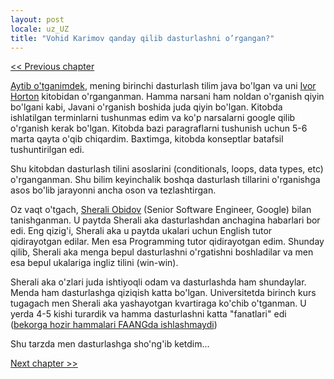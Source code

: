 ```yaml
---
layout: post
locale: uz_UZ
title: "Vohid Karimov qanday qilib dasturlashni o’rgangan?"
---
```


[<< Previous chapter](/2023/10/27/Vohid-karimov-qanday-qilib-dasturlash-soxasiga-kirib-qolgan.html)

[Aytib o'tganimdek](/2023/10/27/Vohid-karimov-qanday-qilib-dasturlash-soxasiga-kirib-qolgan.html), mening birinchi dasturlash tilim java bo'lgan va uni [Ivor Horton](https://www.amazon.com/Ivor-Hortons-Beginning-Java-Horton/dp/0470404140) kitobidan o'rganganman. Hamma narsani ham noldan o'rganish qiyin bo'lgani kabi, Javani o'rganish boshida juda qiyin bo'lgan. Kitobda ishlatilgan terminlarni tushunmas edim va ko'p narsalarni google qilib o'rganish kerak bo'lgan. Kitobda bazi paragraflarni tushunish uchun 5-6 marta qayta o'qib chiqardim. Baxtimga, kitobda konseptlar batafsil tushuntirilgan edi.

Shu kitobdan dasturlash tilini asoslarini (conditionals, loops, data types, etc) o'rganganman. Shu bilim keyinchalik boshqa dasturlash tillarini o'rganishga asos bo'lib jarayonni ancha oson va tezlashtirgan.

Oz vaqt o'tgach, [Sherali Obidov](https://www.linkedin.com/in/sheraliobidov/) (Senior Software Engineer, Google) bilan tanishganman. U paytda Sherali aka dasturlashdan anchagina habarlari bor edi. Eng qizig'i, Sherali aka u paytda ukalari uchun English tutor qidirayotgan edilar. Men esa Programming tutor qidirayotgan edim. Shunday qilib, Sherali aka menga bepul dasturlashni o'rgatishni boshladilar va men esa bepul ukalariga ingliz tilini (win-win).

Sherali aka o'zlari juda ishtiyoqli odam va dasturlashda ham shundaylar. Menda ham dasturlashga qiziqish katta bo'lgan. Universitetda birinch kurs tugagach men Sherali aka yashayotgan kvartiraga ko'chib o'tganman. U yerda 4-5 kishi turardik va hamma dasturlashni katta "fanatlari" edi ([bekorga hozir hammalari FAANGda ishlashmaydi](/2023/01/08/kvartiradoshlar-mafiasi.html))

Shu tarzda men dasturlashga sho'ng'ib ketdim...
 
[Next chapter >>](/2023/11/05/Vohid-Karimov-qanday-qilib-birinchi-ishini-topgan.html)